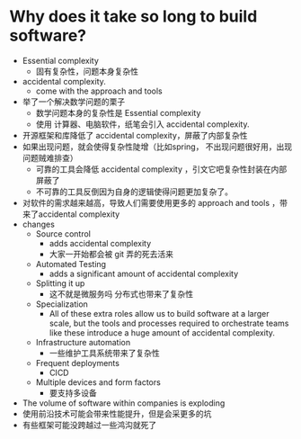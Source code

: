 # Why does it take so long to build software?
- Essential complexity 
  - 固有复杂性，问题本身复杂性
- accidental complexity.
  - come with the approach and tools
- 举了一个解决数学问题的栗子
  - 数学问题本身的复杂性是 Essential complexity
  - 使用 计算器、电脑软件，纸笔会引入 accidental complexity.
- 开源框架和库降低了 accidental complexity，屏蔽了内部复杂性
- 如果出现问题，就会使得复杂性陡增（比如spring， 不出现问题很好用，出现问题贼难排查）
  - 可靠的工具会降低 accidental complexity ，引文它吧复杂性封装在内部屏蔽了
  - 不可靠的工具反倒因为自身的逻辑使得问题更加复杂了。
- 对软件的需求越来越高，导致人们需要使用更多的 approach and tools ，带来了accidental complexity
- changes
  - Source control 
    - adds accidental complexity
    - 大家一开始都会被 git 弄的死去活来
  - Automated Testing
    - adds a significant amount of accidental complexity
  - Splitting it up
    - 这不就是微服务吗 分布式也带来了复杂性
  - Specialization
    - All of these extra roles allow us to build software at a larger scale, but the tools and processes required to orchestrate teams like these introduce a huge amount of accidental complexity.
  - Infrastructure automation 
    - 一些维护工具系统带来了复杂性
  - Frequent deployments 
    - CICD
  - Multiple devices and form factors
    - 要支持多设备
- The volume of software within companies is exploding
- 使用前沿技术可能会带来性能提升，但是会采更多的坑
- 有些框架可能没跨越过一些鸿沟就死了
